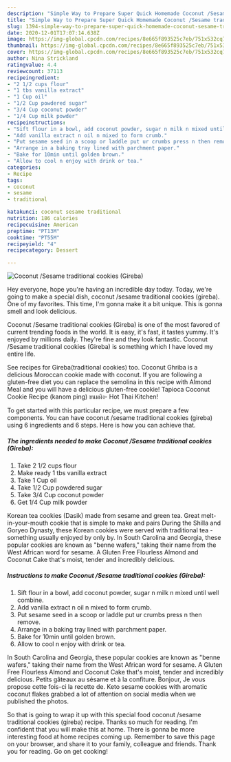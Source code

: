 ```yaml
---
description: "Simple Way to Prepare Super Quick Homemade Coconut /Sesame traditional cookies (Gireba)"
title: "Simple Way to Prepare Super Quick Homemade Coconut /Sesame traditional cookies (Gireba)"
slug: 1394-simple-way-to-prepare-super-quick-homemade-coconut-sesame-traditional-cookies-gireba
date: 2020-12-01T17:07:14.638Z
image: https://img-global.cpcdn.com/recipes/8e665f893525c7eb/751x532cq70/coconut-sesame-traditional-cookies-gireba-recipe-main-photo.jpg
thumbnail: https://img-global.cpcdn.com/recipes/8e665f893525c7eb/751x532cq70/coconut-sesame-traditional-cookies-gireba-recipe-main-photo.jpg
cover: https://img-global.cpcdn.com/recipes/8e665f893525c7eb/751x532cq70/coconut-sesame-traditional-cookies-gireba-recipe-main-photo.jpg
author: Nina Strickland
ratingvalue: 4.4
reviewcount: 37113
recipeingredient:
- "2 1/2 cups flour"
- "1 tbs vanilla extract"
- "1 Cup oil"
- "1/2 Cup powdered sugar"
- "3/4 Cup coconut powder"
- "1/4 Cup milk powder"
recipeinstructions:
- "Sift flour in a bowl, add coconut powder, sugar n milk n mixed until well combine."
- "Add vanilla extract n oil n mixed to form crumb."
- "Put sesame seed in a scoop or laddle put ur crumbs press n then remove."
- "Arrange in a baking tray lined with parchment paper."
- "Bake for 10min until golden brown."
- "Allow to cool n enjoy with drink or tea."
categories:
- Recipe
tags:
- coconut
- sesame
- traditional

katakunci: coconut sesame traditional 
nutrition: 186 calories
recipecuisine: American
preptime: "PT13M"
cooktime: "PT55M"
recipeyield: "4"
recipecategory: Dessert

---
```



![Coconut /Sesame traditional cookies (Gireba)](https://img-global.cpcdn.com/recipes/8e665f893525c7eb/751x532cq70/coconut-sesame-traditional-cookies-gireba-recipe-main-photo.jpg)

Hey everyone, hope you're having an incredible day today. Today, we're going to make a special dish, coconut /sesame traditional cookies (gireba). One of my favorites. This time, I'm gonna make it a bit unique. This is gonna smell and look delicious.

Coconut /Sesame traditional cookies (Gireba) is one of the most favored of current trending foods in the world. It is easy, it's fast, it tastes yummy. It's enjoyed by millions daily. They're fine and they look fantastic. Coconut /Sesame traditional cookies (Gireba) is something which I have loved my entire life.

See recipes for Gireba(traditional cookies) too. Coconut Ghriba is a delicious Moroccan cookie made with coconut. If you are following a gluten-free diet you can replace the semolina in this recipe with Almond Meal and you will have a delicious gluten-free cookie! Tapioca Coconut Cookie Recipe (kanom ping) ขนมผิง- Hot Thai Kitchen!


To get started with this particular recipe, we must prepare a few components. You can have coconut /sesame traditional cookies (gireba) using 6 ingredients and 6 steps. Here is how you can achieve that.

<!--inarticleads1-->

##### The ingredients needed to make Coconut /Sesame traditional cookies (Gireba):

1. Take 2 1/2 cups flour
1. Make ready 1 tbs vanilla extract
1. Take 1 Cup oil
1. Take 1/2 Cup powdered sugar
1. Take 3/4 Cup coconut powder
1. Get 1/4 Cup milk powder


Korean tea cookies (Dasik) made from sesame and green tea. Great melt-in-your-mouth cookie that is simple to make and pairs During the Shilla and Goryeo Dynasty, these Korean cookies were served with traditional tea - something usually enjoyed by only by. In South Carolina and Georgia, these popular cookies are known as &#34;benne wafers,&#34; taking their name from the West African word for sesame. A Gluten Free Flourless Almond and Coconut Cake that&#39;s moist, tender and incredibly delicious. 

<!--inarticleads2-->

##### Instructions to make Coconut /Sesame traditional cookies (Gireba):

1. Sift flour in a bowl, add coconut powder, sugar n milk n mixed until well combine.
1. Add vanilla extract n oil n mixed to form crumb.
1. Put sesame seed in a scoop or laddle put ur crumbs press n then remove.
1. Arrange in a baking tray lined with parchment paper.
1. Bake for 10min until golden brown.
1. Allow to cool n enjoy with drink or tea.


In South Carolina and Georgia, these popular cookies are known as &#34;benne wafers,&#34; taking their name from the West African word for sesame. A Gluten Free Flourless Almond and Coconut Cake that&#39;s moist, tender and incredibly delicious. Petits gâteaux au sésame et à la confiture. Bonjour, Je vous propose cette fois-ci la recette de. Keto sesame cookies with aromatic coconut flakes grabbed a lot of attention on social media when we published the photos. 

So that is going to wrap it up with this special food coconut /sesame traditional cookies (gireba) recipe. Thanks so much for reading. I'm confident that you will make this at home. There is gonna be more interesting food at home recipes coming up. Remember to save this page on your browser, and share it to your family, colleague and friends. Thank you for reading. Go on get cooking!
